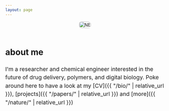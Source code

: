 ```yaml
---
layout: page
---
```


<style>
.split-container {
  display: flex;
  flex-direction: column;  /* stack vertically */
  align-items: center;
  gap: 20px;
}

.split-left img {
  width: 100%;
  max-width: 600px;  /* optional max width */
  height: auto;
  border-radius: 8px;
}

.split-right {
  max-width: 600px;  /* keep text aligned nicely */
  font-size: 1.1rem;
  line-height: 1.5;
  text-align: left;
}
</style>

<div class="split-container">
  <div class="split-left">
    <img src="/assets/headshot.jpg" alt="NE" />
  </div>
  <div class="split-right">
    <h2>about me</h2>
    I'm a researcher and chemical engineer interested in the future of drug delivery, polymers, and digital biology. Poke around here to have a look at my [CV]({{ "/bio/" | relative_url }}), [projects]({{ "/papers/" | relative_url }}) and [more]({{ "/nature/" | relative_url }})
  </div>
</div>
